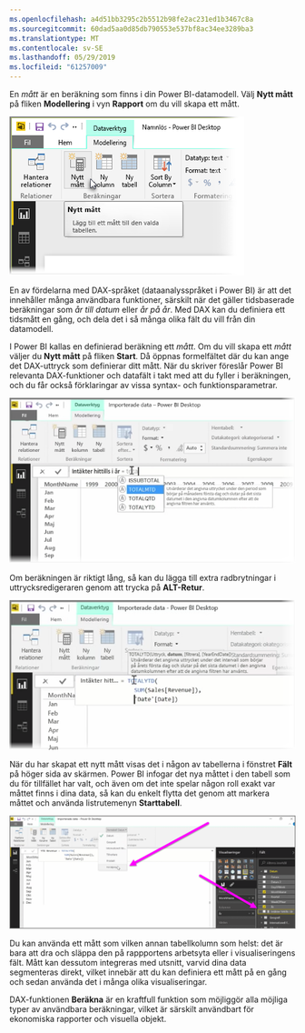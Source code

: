 ```yaml
---
ms.openlocfilehash: a4d51bb3295c2b5512b98fe2ac231ed1b3467c8a
ms.sourcegitcommit: 60dad5aa0d85db790553e537bf8ac34ee3289ba3
ms.translationtype: MT
ms.contentlocale: sv-SE
ms.lasthandoff: 05/29/2019
ms.locfileid: "61257009"
---
```

En *mått* är en beräkning som finns i din Power BI-datamodell. Välj **Nytt mått** på fliken **Modellering** i vyn **Rapport** om du vill skapa ett mått.

![](media/2-5-create-calculated-measures/2-5_1.png)

En av fördelarna med DAX-språket (dataanalysspråket i Power BI) är att det innehåller många användbara funktioner, särskilt när det gäller tidsbaserade beräkningar som *år till datum* eller *år på år*. Med DAX kan du definiera ett tidsmått en gång, och dela det i så många olika fält du vill från din datamodell.

I Power BI kallas en definierad beräkning ett *mått*. Om du vill skapa ett *mått* väljer du **Nytt mått** på fliken **Start**. Då öppnas formelfältet där du kan ange det DAX-uttryck som definierar ditt mått. När du skriver föreslår Power BI relevanta DAX-funktioner och datafält i takt med att du fyller i beräkningen, och du får också förklaringar av vissa syntax- och funktionsparametrar.

![](media/2-5-create-calculated-measures/2-5_2.png)

Om beräkningen är riktigt lång, så kan du lägga till extra radbrytningar i uttrycksredigeraren genom att trycka på **ALT-Retur**.

![](media/2-5-create-calculated-measures/2-5_3.png)

När du har skapat ett nytt mått visas det i någon av tabellerna i fönstret **Fält** på höger sida av skärmen. Power BI infogar det nya måttet i den tabell som du för tillfället har valt, och även om det inte spelar någon roll exakt var måttet finns i dina data, så kan du enkelt flytta det genom att markera måttet och använda listrutemenyn **Starttabell**.

![](media/2-5-create-calculated-measures/2-5_4.png)

Du kan använda ett mått som vilken annan tabellkolumn som helst: det är bara att dra och släppa den på rappportens arbetsyta eller i visualiseringens fält. Mått kan dessutom integreras med utsnitt, varvid dina data segmenteras direkt, vilket innebär att du kan definiera ett mått på en gång och sedan använda det i många olika visualiseringar.

DAX-funktionen **Beräkna** är en kraftfull funktion som möjliggör alla möjliga typer av användbara beräkningar, vilket är särskilt användbart för ekonomiska rapporter och visuella objekt.

